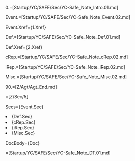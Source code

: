 0.=[Startup/YC/SAFE/Sec/YC-Safe_Note_Intro.01.md]

Event.=[Startup/YC/SAFE/Sec/YC-Safe_Note_Event.02.md]

Event.Xref={1.Xref}

Def.=[Startup/YC/SAFE/Sec/YC-Safe_Note_Def.01.md]

Def.Xref={2.Xref}

cRep.=[Startup/YC/SAFE/Sec/YC-Safe_Note_cRep.02.md]

iRep.=[Startup/YC/SAFE/Sec/YC-Safe_Note_iRep.02.md]

Misc.=[Startup/YC/SAFE/Sec/YC-Safe_Note_Misc.02.md]

90.=[Z/Agt/Agt_End.md]
  
=[Z/Sec/5]

Secs={Event.Sec}<li>{Def.Sec}<li>{cRep.Sec}<li>{iRep.Sec}<li>{Misc.Sec}

DocBody={Doc}

=[Startup/YC/SAFE/Sec/YC-Safe_Note_DT.01.md]